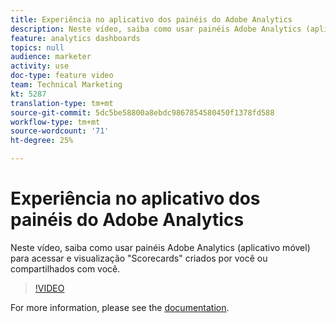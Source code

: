 ```yaml
---
title: Experiência no aplicativo dos painéis do Adobe Analytics
description: Neste vídeo, saiba como usar painéis Adobe Analytics (aplicativo móvel) para acessar e visualização "Scorecards" criados por você ou compartilhados com você.
feature: analytics dashboards
topics: null
audience: marketer
activity: use
doc-type: feature video
team: Technical Marketing
kt: 5287
translation-type: tm+mt
source-git-commit: 5dc5be58800a8ebdc9867854580450f1378fd588
workflow-type: tm+mt
source-wordcount: '71'
ht-degree: 25%

---
```



# Experiência no aplicativo dos painéis do Adobe Analytics

Neste vídeo, saiba como usar painéis Adobe Analytics (aplicativo móvel) para acessar e visualização &quot;Scorecards&quot; criados por você ou compartilhados com você.

>[!VIDEO](https://video.tv.adobe.com/v/34545/?quality=12)

For more information, please see the [documentation](https://docs.adobe.com/help/pt-BR/analytics/analyze/mobapp/home.html).
